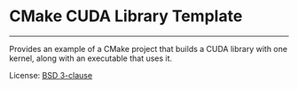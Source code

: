 # CMake CUDA Library Template
---
Provides an example of a CMake project that builds a CUDA library with one kernel, along with an executable that uses it.

License: [BSD 3-clause](./LICENSE)